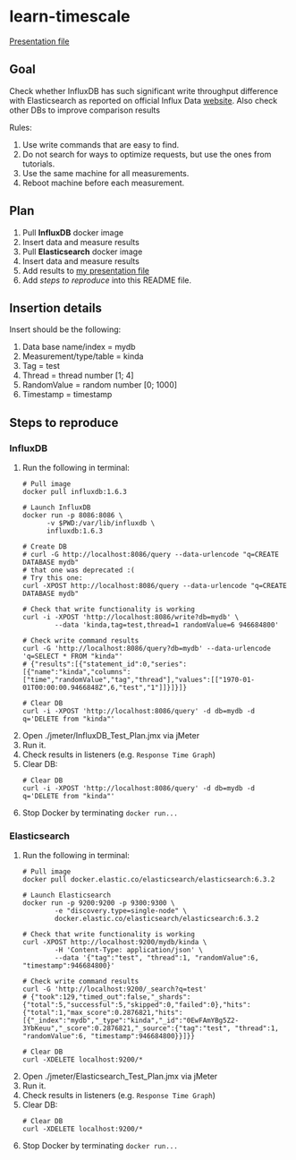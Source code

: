 learn-timescale
===============

[Presentation file](https://docs.google.com/presentation/d/1rFy5cCkXF7AUrnD7SnCHWXU8N2rzUkZcbHb_335_JR4/edit?usp=sharing)

Goal
----

Check whether InfluxDB has such significant write throughput difference with Elasticsearch as reported on official Influx Data [website](https://www.influxdata.com/time-series-database/).
Also check other DBs to improve comparison results

Rules: 
1. Use write commands that are easy to find.
1. Do not search for ways to optimize requests, but use the ones from tutorials.
1. Use the same machine for all measurements.
1. Reboot machine before each measurement. 

Plan
----

1. Pull **InfluxDB** docker image
1. Insert data and measure results
1. Pull **Elasticsearch** docker image 
1. Insert data and measure results
1. Add results to [my presentation file](https://docs.google.com/presentation/d/1rFy5cCkXF7AUrnD7SnCHWXU8N2rzUkZcbHb_335_JR4/edit?usp=sharing)
1. Add _steps to reproduce_ into this README file. 

Insertion details
-----------------

Insert should be the following:
1. Data base name/index = mydb
1. Measurement/type/table = kinda
1. Tag = test
1. Thread = thread number \[1; 4\]
1. RandomValue = random number \[0; 1000\]
1. Timestamp = timestamp

Steps to reproduce
------------------

### InfluxDB

1. Run the following in terminal:
    ```
    # Pull image
    docker pull influxdb:1.6.3
                
    # Launch InfluxDB
    docker run -p 8086:8086 \
          -v $PWD:/var/lib/influxdb \
          influxdb:1.6.3
          
    # Create DB
    # curl -G http://localhost:8086/query --data-urlencode "q=CREATE DATABASE mydb"
    # that one was deprecated :(
    # Try this one:
    curl -XPOST http://localhost:8086/query --data-urlencode "q=CREATE DATABASE mydb"
        
    # Check that write functionality is working
    curl -i -XPOST 'http://localhost:8086/write?db=mydb' \
            --data 'kinda,tag=test,thread=1 randomValue=6 946684800'
        
    # Check write command results
    curl -G 'http://localhost:8086/query?db=mydb' --data-urlencode 'q=SELECT * FROM "kinda"'
    # {"results":[{"statement_id":0,"series":[{"name":"kinda","columns":["time","randomValue","tag","thread"],"values":[["1970-01-01T00:00:00.9466848Z",6,"test","1"]]}]}]}
        
    # Clear DB
    curl -i -XPOST 'http://localhost:8086/query' -d db=mydb -d q='DELETE from "kinda"'
    ```
1. Open ./jmeter/InfluxDB_Test_Plan.jmx via jMeter
1. Run it.
1. Check results in listeners (e.g. `Response Time Graph`)
1. Clear DB:
    ```
    # Clear DB
    curl -i -XPOST 'http://localhost:8086/query' -d db=mydb -d q='DELETE from "kinda"'
    ```
1. Stop Docker by terminating `docker run...`

### Elasticsearch

1. Run the following in terminal:
    ```
    # Pull image
    docker pull docker.elastic.co/elasticsearch/elasticsearch:6.3.2
                
    # Launch Elasticsearch
    docker run -p 9200:9200 -p 9300:9300 \
            -e "discovery.type=single-node" \
            docker.elastic.co/elasticsearch/elasticsearch:6.3.2
          
    # Check that write functionality is working
    curl -XPOST http://localhost:9200/mydb/kinda \
            -H 'Content-Type: application/json' \
            --data '{"tag":"test", "thread":1, "randomValue":6, "timestamp":946684800}'
        
    # Check write command results
    curl -G 'http://localhost:9200/_search?q=test'
    # {"took":129,"timed_out":false,"_shards":{"total":5,"successful":5,"skipped":0,"failed":0},"hits":{"total":1,"max_score":0.2876821,"hits":[{"_index":"mydb","_type":"kinda","_id":"0EwFAmYBg5Z2-3YbKeuu","_score":0.2876821,"_source":{"tag":"test", "thread":1, "randomValue":6, "timestamp":946684800}}]}}
        
    # Clear DB
    curl -XDELETE localhost:9200/*
    ```
1. Open ./jmeter/Elasticsearch_Test_Plan.jmx via jMeter
1. Run it.
1. Check results in listeners (e.g. `Response Time Graph`)
1. Clear DB:
    ```
    # Clear DB
    curl -XDELETE localhost:9200/*
    ```
1. Stop Docker by terminating `docker run...`
